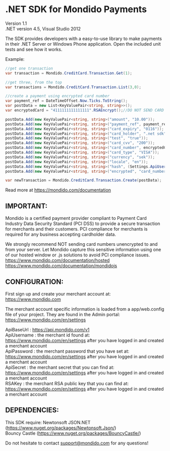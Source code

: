 .NET SDK for Mondido Payments
=======

Version 1.1   
.NET version 4.5, Visual Studio 2012

The SDK provides developers with a easy-to-use library to make payments in their .NET Server or Windows Phone application. 
Open the included unit tests and see how it works.


Example:
``` csharp
//get one transaction   
var transaction = Mondido.CreditCard.Transaction.Get(1);

//get three, from the top   
var transactions = Mondido.CreditCard.Transaction.List(3,0);

//create a payment using encrypted card number
var payment_ref = DateTimeOffset.Now.Ticks.ToString();
var postData = new List<KeyValuePair<string, string>>();
var encryptedCard = "4111111111111111".RSAEncrypt();//DO NOT SEND CARD NUMBERS IN CLEAR TEXT

postData.Add(new KeyValuePair<string, string>("amount", "10.00"));
postData.Add(new KeyValuePair<string, string>("payment_ref", payment_ref));
postData.Add(new KeyValuePair<string, string>("card_expiry", "0116"));
postData.Add(new KeyValuePair<string, string>("card_holder", ".net sdk"));
postData.Add(new KeyValuePair<string, string>("test", "true"));
postData.Add(new KeyValuePair<string, string>("card_cvv", "200"));
postData.Add(new KeyValuePair<string, string>("card_number", encryptedCard));
postData.Add(new KeyValuePair<string, string>("card_type", "VISA"));
postData.Add(new KeyValuePair<string, string>("currency", "sek"));
postData.Add(new KeyValuePair<string, string>("locale", "en"));
postData.Add(new KeyValuePair<string, string>("hash", (Settings.ApiUsername + payment_ref + "10.00" + "sek" + Settings.ApiSecret).ToMD5()));
postData.Add(new KeyValuePair<string, string>("encrypted", "card_number"));

var newTransaction = Mondido.CreditCard.Transaction.Create(postData);
```

Read more at https://mondido.com/documentation

IMPORTANT: 
---
Mondido is a certified payment provider compliant to Payment Card Industry Data Security Standard (PCI DSS) to provide a secure transaction for merchants and their customers.
PCI compliance for merchants is required for any business accepting cardholder data. 
     
We strongly recommend NOT sending card numbers unencrypted to and from your server.
Let Mondido capture this sensitive information using one of our hosted window or .js solutions to avoid PCI compliance issues.
https://www.mondido.com/documentation/hosted
https://www.mondido.com/documentation/mondidojs


CONFIGURATION:
---
First sign up and create your merchant account at: https://www.mondido.com

The merchant account specific information is loaded from a app/web.config file of your project.
They are found in the Admin portal:
https://www.mondido.com/en/settings 

ApiBaseUrl : https://api.mondido.com/v1   
ApiUsername : the merchant id found at: https://www.mondido.com/en/settings after you have logged in and created a merchant account   
ApiPassword : the merchant password that you have set at: https://www.mondido.com/en/settings after you have logged in and created a merchant account   
ApiSecret :  the merchant secret that you can find at: https://www.mondido.com/en/settings after you have logged in and created a merchant account   
RSAKey : the merchant RSA public key that you can find at: https://www.mondido.com/en/settings after you have logged in and created a merchant account   


DEPENDENCIES:
---
This SDK require:
Newtonsoft JSON.NET (https://www.nuget.org/packages/Newtonsoft.Json/)   
Bouncy Castle (https://www.nuget.org/packages/BouncyCastle/)   


Do not hesitate to contact support@mondido.com for any questions!

